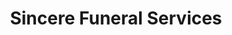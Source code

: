 ---
title: "Sincere Funeral Services"
url: /hamilton/sincere-funeral-services/
shop: funeral directors
---